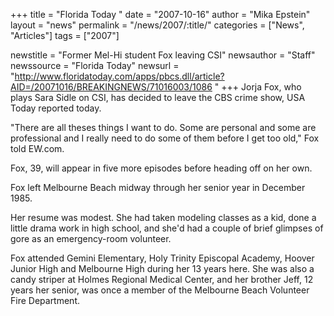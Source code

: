 +++
title = "Florida Today "
date = "2007-10-16"
author = "Mika Epstein"
layout = "news"
permalink = "/news/2007/:title/"
categories = ["News", "Articles"]
tags = ["2007"]

newstitle = "Former Mel-Hi student Fox leaving CSI"
newsauthor = "Staff"
newssource = "Florida Today"
newsurl = "http://www.floridatoday.com/apps/pbcs.dll/article?AID=/20071016/BREAKINGNEWS/71016003/1086 "
+++
Jorja Fox, who plays Sara Sidle on CSI, has decided to leave the CBS crime show, USA Today reported today.

"There are all theses things I want to do. Some are personal and some are professional and I really need to do some of them before I get too old," Fox told EW.com.

Fox, 39, will appear in five more episodes before heading off on her own.

Fox left Melbourne Beach midway through her senior year in December 1985.

Her resume was modest. She had taken modeling classes as a kid, done a little drama work in high school, and she'd had a couple of brief glimpses of gore as an emergency-room volunteer.

Fox attended Gemini Elementary, Holy Trinity Episcopal Academy, Hoover Junior High and Melbourne High during her 13 years here. She was also a candy striper at Holmes Regional Medical Center, and her brother Jeff, 12 years her senior, was once a member of the Melbourne Beach Volunteer Fire Department.  
